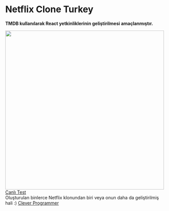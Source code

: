 # Netflix Clone Turkey
**TMDB kullanılarak React yetkinliklerinin geliştirilmesi amaçlanmıştır.**


<img src="https://github.com/fikretsefa/netflix-clone-turkey/blob/main/readme.png" width="500">

<br>
<a target="_blank" href="https://netflix-clone-turkey.web.app/">Canlı Test</a>


<br>
Oluşturulan binlerce Netflix klonundan biri veya onun daha da geliştirilmiş hali :)
<a target="_blank" href="https://www.youtube.com/watch?v=XtMThy8QKqU">Clever Programmer</a>
